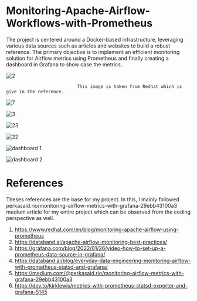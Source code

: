 # Monitoring-Apache-Airflow-Workflows-with-Prometheus
The project is centered around a Docker-based infrastructure, leveraging various data sources such as articles and websites to build a robust reference. The primary objective is to implement an efficient monitoring solution for Airflow metrics using Prometheus and finally creating a dashboard in Grafana to show case the metrics..



![2](https://github.com/sundarganesh77/Monitoring-Apache-Airflow-Workflows-with-Prometheus/assets/113372806/cf8f522f-d41c-4be9-9158-73f293dfc451)

                               This image is taken from Redhat which is give in the reference.

![7](https://github.com/sundarganesh77/Monitoring-Apache-Airflow-Workflows-with-Prometheus/assets/113372806/e7020913-c190-4545-a119-3ab25e110394)


![3](https://github.com/sundarganesh77/Monitoring-Apache-Airflow-Workflows-with-Prometheus/assets/113372806/7ed7849f-1b76-4a96-8034-64b78fc0c722)


![23](https://github.com/sundarganesh77/Monitoring-Apache-Airflow-Workflows-with-Prometheus/assets/113372806/469440af-bc08-463f-9298-7b1f7c94d774)

![22](https://github.com/sundarganesh77/Monitoring-Apache-Airflow-Workflows-with-Prometheus/assets/113372806/6469e7a0-37ed-4168-a44b-1869013cdb3d)


![dashboard 1](https://github.com/sundarganesh77/Monitoring-Apache-Airflow-Workflows-with-Prometheus/assets/113372806/c2344925-6db6-43f3-9025-bbe1e8acf8e2)

![dashboard 2](https://github.com/sundarganesh77/Monitoring-Apache-Airflow-Workflows-with-Prometheus/assets/113372806/1b5d01d5-74b4-4141-88ee-b41a187b5af4)

# References

Theses references are the base for my project. In this, I mainly followed perkasaid.rio/monitoring-airflow-metrics-with-grafana-29ebb43100a3 medium article for my entire project which can be observed from the coding perspective as well. 
1. https://www.redhat.com/en/blog/monitoring-apache-airflow-using-prometheus
2. https://databand.ai/apache-airflow-monitoring-best-practices/
3. https://grafana.com/blog/2022/01/26/video-how-to-set-up-a-prometheus-data-source-in-grafana/
4. https://databand.ai/blog/everyday-data-engineering-monitoring-airflow-with-prometheus-statsd-and-grafana/
5. https://medium.com/@perkasaid.rio/monitoring-airflow-metrics-with-grafana-29ebb43100a3
6. https://dev.to/kirklewis/metrics-with-prometheus-statsd-exporter-and-grafana-5145
